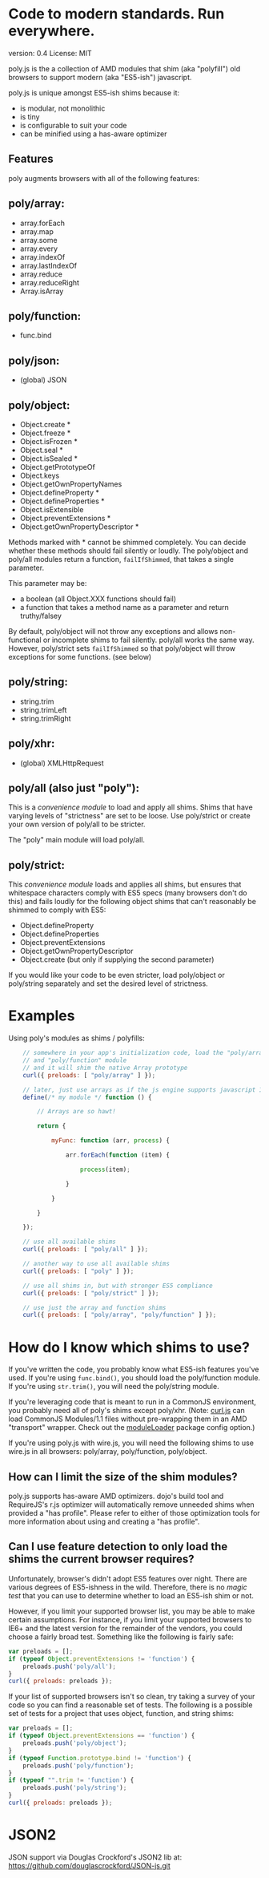 Code to modern standards. Run everywhere.
=========

version: 0.4
License: MIT

poly.js is the a collection of AMD modules that shim (aka "polyfill")
old browsers to support modern (aka "ES5-ish") javascript.

poly.js is unique amongst ES5-ish shims because it:

* is modular, not monolithic
* is tiny
* is configurable to suit your code
* can be minified using a has-aware optimizer

Features
----

poly augments browsers with all of the following features:

poly/array:
---

* array.forEach
* array.map
* array.some
* array.every
* array.indexOf
* array.lastIndexOf
* array.reduce
* array.reduceRight
* Array.isArray

poly/function:
---

* func.bind

poly/json:
---

* (global) JSON

poly/object:
---

* Object.create *
* Object.freeze *
* Object.isFrozen *
* Object.seal *
* Object.isSealed *
* Object.getPrototypeOf
* Object.keys
* Object.getOwnPropertyNames
* Object.defineProperty *
* Object.defineProperties *
* Object.isExtensible
* Object.preventExtensions *
* Object.getOwnPropertyDescriptor *

Methods marked with * cannot be shimmed completely. You can decide whether
these methods should fail silently or loudly.  The poly/object and poly/all
modules return a function, `failIfShimmed`, that takes a single parameter.

This parameter may be:

* a boolean (all Object.XXX functions should fail)
* a function that takes a method name as a parameter and return truthy/falsey

By default, poly/object will not throw any exceptions and allows non-functional
or incomplete shims to fail silently.  poly/all works the same way.  However,
poly/strict sets `failIfShimmed` so that poly/object will throw
exceptions for some functions.  (see below)

poly/string:
---

* string.trim
* string.trimLeft
* string.trimRight

poly/xhr:
---

* (global) XMLHttpRequest

poly/all (also just "poly"):
---

This is a *convenience module* to load and apply all shims.  Shims that have
varying levels of "strictness" are set to be loose.  Use poly/strict or
create your own version of poly/all to be stricter.

The "poly" main module will load poly/all.

poly/strict:
---

This *convenience module* loads and applies all shims, but ensures that
whitespace characters comply with ES5 specs (many browsers don't do this)
and fails loudly for the following object shims that can't reasonably
be shimmed to comply with ES5:

* Object.defineProperty
* Object.defineProperties
* Object.preventExtensions
* Object.getOwnPropertyDescriptor
* Object.create (but only if supplying the second parameter)

If you would like your code to be even stricter, load poly/object or poly/string
separately and set the desired level of strictness.

Examples
==========

Using poly's modules as shims / polyfills:

```js
	// somewhere in your app's initialization code, load the "poly/array"
	// and "poly/function" module
	// and it will shim the native Array prototype
	curl({ preloads: [ "poly/array" ] });

	// later, just use arrays as if the js engine supports javascript 1.7!
	define(/* my module */ function () {

		// Arrays are so hawt!

		return {

			myFunc: function (arr, process) {

				arr.forEach(function (item) {

					process(item);

				}

			}

		}

	});
```

```js
	// use all available shims
	curl({ preloads: [ "poly/all" ] });
```

```js
	// another way to use all available shims
	curl({ preloads: [ "poly" ] });
```

```js
	// use all shims in, but with stronger ES5 compliance
	curl({ preloads: [ "poly/strict" ] });
```

```js
	// use just the array and function shims
	curl({ preloads: [ "poly/array", "poly/function" ] });
```

How do I know which shims to use?
===

If you've written the code, you probably know what ES5-ish features you've used.
If you're using `func.bind()`, you should load the poly/function module.  If
you're using `str.trim()`, you will need the poly/string module.

If you're leveraging code that is meant to run in a CommonJS environment, you
probably need all of poly's shims except poly/xhr.  (Note:
[curl.js](https://github.com/cujojs/curl) can load CommonJS Modules/1.1 files
without pre-wrapping them in an AMD "transport" wrapper.  Check out the
[moduleLoader](https://github.com/cujojs/curl/wiki/Using-curl.js-with-CommonJS-Modules)
package config option.)

If you're using poly.js with wire.js, you will need the following shims
to use wire.js in all browsers: poly/array, poly/function, poly/object.

How can I limit the size of the shim modules?
---

poly.js supports has-aware AMD optimizers.  dojo's build tool and RequireJS's
r.js optimizer will automatically remove unneeded shims when provided a "has
profile".  Please refer to either of those optimization tools for more
information about using and creating a "has profile".

Can I use feature detection to only load the shims the current browser requires?
---

Unfortunately, browser's didn't adopt ES5 features over night. There are various
degrees of ES5-ishness in the wild.  Therefore, there is no _magic test_ that
you can use to determine whether to load an ES5-ish shim or not.

However, if you limit your supported browser list, you may be able to make
certain assumptions.  For instance, if you limit your supported browsers to IE6+
and the latest version for the remainder of the vendors, you could choose
a fairly broad test.  Something like the following is fairly safe:

```js
var preloads = [];
if (typeof Object.preventExtensions != 'function') {
	preloads.push('poly/all');
}
curl({ preloads: preloads });
```

If your list of supported browsers isn't so clean, try taking a survey of your
code so you can find a reasonable set of tests.  The following is a possible
set of tests for a project that uses object, function, and string shims:

```js
var preloads = [];
if (typeof Object.preventExtensions == 'function') {
	preloads.push('poly/object');
}
if (typeof Function.prototype.bind != 'function') {
	preloads.push('poly/function');
}
if (typeof "".trim != 'function') {
	preloads.push('poly/string');
}
curl({ preloads: preloads });
```

JSON2
===

JSON support via Douglas Crockford's JSON2 lib at:
https://github.com/douglascrockford/JSON-js.git
